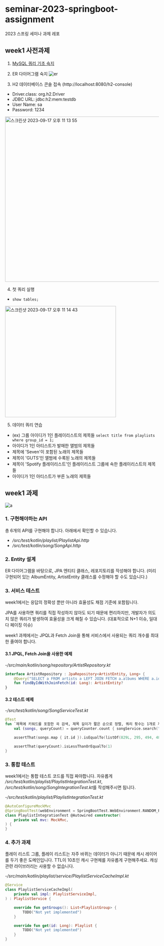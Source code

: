 # seminar-2023-springboot-assignment

2023 스프링 세미나 과제 레포

## week1 사전과제

1. [MySQL 쿼리 기초 숙지](https://cocoon1787.tistory.com/762)

2. ER 다이어그램 숙지
![er](https://github.com/wafflestudio/seminar-2023-springboot-assignment/assets/76547957/974e090c-166c-407a-b82f-ba95e12e1030)

3. H2 데이터베이스 콘솔 접속 (http://localhost:8080/h2-console)
- Driver.class: org.h2.Driver
- JDBC URL: jdbc:h2:mem:testdb
- User Name: sa
- Password: 1234
<img width="539" alt="스크린샷 2023-09-17 오후 11 13 55" src="https://github.com/wafflestudio/seminar-2023-springboot-assignment/assets/76547957/02cfe627-1147-4c77-aeba-9c9ef4b3ac54">


4. 첫 쿼리 실행
- `show tables;`
<img width="363" alt="스크린샷 2023-09-17 오후 11 14 43" src="https://github.com/wafflestudio/seminar-2023-springboot-assignment/assets/76547957/d5933f6f-7731-46fa-917b-a488d6ca8a6d">


5. 데이터 쿼리 연습
- (ex) 그룹 아이디가 1인 플레이리스트의 제목들 `select title from playlists where group_id = 1;`
- 아이디가 1인 아티스트가 발매한 앨범의 제목들
- 제목에 'Seven'이 포함된 노래의 제목들
- 제목이 'GUTS'인 앨범에 수록된 노래의 제목들
- 제목이 'Spotify 플레이리스트'인 플레이리스트 그룹에 속한 플레이리스트의 제목들
- 아이디가 1인 아티스트가 부른 노래의 제목들

## week1 과제

![a](https://github.com/wafflestudio/seminar-2023-springboot-assignment/assets/76547957/f3985c4a-3d75-4fec-88a6-9e438cee8071)


### 1. 구현해야하는 API

총 6개의 API를 구현해야 합니다. 아래에서 확인할 수 있습니다.

- */src/test/kotlin/playlist/PlaylistApi.http*
- */src/test/kotlin/song/SongApi.http*

### 2. Entity 설계
ER 다이어그램을 바탕으로, JPA 엔티티 클래스, 레포지토리를 작성해야 합니다. (미리 구현되어 있는 AlbumEntity, ArtistEntity 클래스를 수정해야 할 수도 있습니다.) 

### 3. 서비스 테스트
week1에서는 응답의 정확성 뿐만 아니라 효율성도 채점 기준에 포함됩니다.

JPA를 사용하면 쿼리를 직접 작성하지 않아도 되기 때문에 편리하지만, 개발자가 의도치 않은 쿼리가 발생하여 효율성을 크게 해칠 수 있습니다. (대표적으로 N+1 이슈, 일대다 페이징 이슈)

week1 과제에서는 JPQL과 Fetch Join을 통해 서비스에서 사용되는 쿼리 개수를 최대한 줄여야 합니다.

#### 3.1 JPQL, Fetch Join을 사용한 예제

*-/src/main/kotlin/song/repository/ArtistRepository.kt*

```kotlin
interface ArtistRepository : JpaRepository<ArtistEntity, Long> {
    @Query("SELECT a FROM artists a LEFT JOIN FETCH a.albums WHERE a.id = :id")
    fun findByIdWithJoinFetch(id: Long): ArtistEntity?
}
```

#### 3.2 테스트 예제

*-/src/test/kotlin/song/SongServiceTest.kt*


```kotlin
@Test
fun `제목에 키워드를 포함한 곡 검색, 제목 길이가 짧은 순으로 정렬, 쿼리 횟수는 1개로 제한`() {
    val (songs, queryCount) = queryCounter.count { songService.search("Don't") }

    assertThat(songs.map { it.id }).isEqualTo(listOf(829L, 295, 494, 482, 523, 359, 1538, 487))

    assertThat(queryCount).isLessThanOrEqualTo(1)
}
```

### 3. 통합 테스트
week1에서는 통합 테스트 코드를 직접 짜야합니다. 자유롭게 */src/test/kotlin/playlist/PlaylistIntegrationTest.kt*, */src/test/kotlin/song/SongIntegrationTest.kt*를 작성해주시면 됩니다.

*-/src/test/kotlin/playlist/PlaylistIntegrationTest.kt*

```kotlin
@AutoConfigureMockMvc
@SpringBootTest(webEnvironment = SpringBootTest.WebEnvironment.RANDOM_PORT)
class PlaylistIntegrationTest @Autowired constructor(
    private val mvc: MockMvc,
) {
}
```

### 4. 추가 과제
플레이 리스트 그룹, 플레이 리스트는 자주 바뀌는 데이터가 아니기 때문에 캐시 레이어를 두기 좋은 도메인입니다. TTL이 10초인 캐시 구현체를 자유롭게 구현해주세요. 캐싱 관련 라이브러리는 사용할 수 없습니다.

*-/src/main/kotlin/playlist/service/PlaylistServiceCacheImpl.kt*

```kotlin
@Service
class PlaylistServiceCacheImpl(
    private val impl: PlaylistServiceImpl,
) : PlaylistService {

    override fun getGroups(): List<PlaylistGroup> {
        TODO("Not yet implemented")
    }

    override fun get(id: Long): Playlist {
        TODO("Not yet implemented")
    }
}
```
